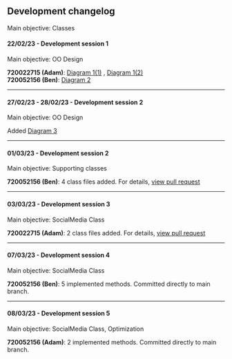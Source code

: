 ## Development changelog

Main objective: Classes
#### 22/02/23 - Development session 1
Main objective: OO Design

**720022715 (Adam)**: [Diagram 1(1)](https://raw.githubusercontent.com/adepge/social-media-backend-uok/main/ecm1410_coursework/res/assets/design-diagram1_220223.jpg?token=GHSAT0AAAAAAB7ORQJ34VHLQMAVNKVPMIE6Y77XSCA) , [Diagram 1(2)](https://raw.githubusercontent.com/adepge/social-media-backend-uok/main/ecm1410_coursework/res/assets/design-diagram2_220223.jpg?token=GHSAT0AAAAAAB7ORQJ3PKRJJL5FE2IJSY5WY77XUHA)  
**720052156 (Ben)**: [Diagram 2](https://github.com/adepge/social-media-backend-uok/blob/main/ecm1410_coursework/res/assets/Adobe%20Scan%2025%20Feb%202023.pdf)

***
#### 27/02/23 - 28/02/23 - Development session 2
Main objective: OO Design

Added [Diagram 3](https://github.com/adepge/social-media-backend-uok/blob/main/ecm1410_coursework/res/assets/map_scan.png)

***
#### 01/03/23 - Development session 2
Main objective: Supporting classes

**720052156 (Ben)**: 4 class files added. For details, [view pull request](https://github.com/adepge/social-media-backend-uok/pull/1)

***
#### 03/03/23 - Development session 3
Main objective: SocialMedia Class

**720022715 (Adam)**: 2 class files added. For details, [view pull request](https://github.com/adepge/social-media-backend-uok/pull/2)

***

#### 07/03/23 - Development session 4
Main objective: SocialMedia Class

**720052156 (Ben)**: 5 implemented methods. Committed directly to main branch.

***

#### 08/03/23 - Development session 5
Main objective: SocialMedia Class, Optimization

**720052156 (Adam)**: 2 implemented methods. Committed directly to main branch.
